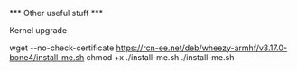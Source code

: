 *** Other useful stuff ***

Kernel upgrade

  wget --no-check-certificate https://rcn-ee.net/deb/wheezy-armhf/v3.17.0-bone4/install-me.sh
  chmod +x ./install-me.sh
  ./install-me.sh

